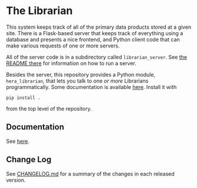 # The Librarian

This system keeps track of all of the primary data products stored at a given
site. There is a Flask-based server that keeps track of everything using a
database and presents a nice frontend, and Python client code that can make
various requests of one or more servers.

All of the server code is in a subdirectory called `librarian_server`. See [the
README there](librarian_server/README.md) for information on how to run a
server.

Besides the server, this repository provides a Python module, `hera_librarian`,
that lets you talk to one *or more* Librarians programmatically. Some
documentation is available [here](docs/Accessing.md). Install it with
```
pip install .
```
from the top level of the repository.


## Documentation

See [here](docs/Index.md).


## Change Log

See [CHANGELOG.md](./CHANGELOG.md) for a summary of the changes in each
released version.
